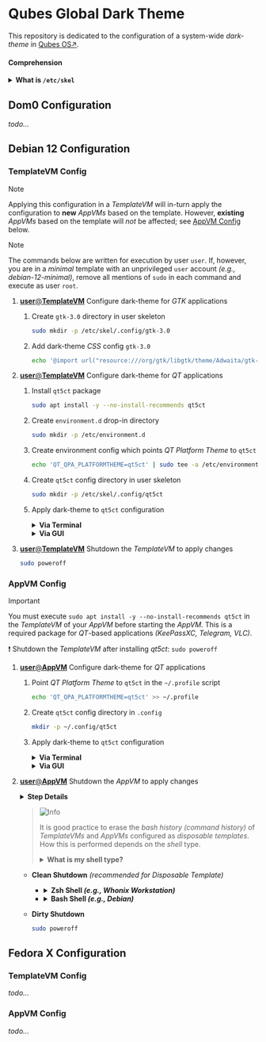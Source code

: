 # Qubes Global Dark Theme

This repository is dedicated to the configuration of a system-wide _dark-theme_ in [Qubes OS↗](https://qubes-os.org).

#### Comprehension
<details>
<summary><b>What is <code>/etc/skel</code></b></summary>

> `/etc/skel` is a directory which acts as a _skeleton_ home directories, e.g., `/home/user`, and is used by `adduser` to generate home directories for new users. That said, modifications to `/etc/skel` do not affect the home directories of existing users.

</details>



## Dom0 Configuration

_todo..._



## Debian 12 Configuration

### TemplateVM Config

> [!NOTE]
> Applying this configuration in a _TemplateVM_ will in-turn apply the configuration to **new** _AppVMs_ based on the template. However, **existing** _AppVMs_ based on the template will _not_ be affected; see [AppVM Config](#appvm-config) below.

> [!NOTE]
> The commands below are written for execution by user `user`. If, however, you are in a _minimal_ template with an unprivileged `user` account _(e.g., debian-12-minimal)_, remove all mentions of `sudo` in each command and execute as user `root`.

1. [**user**@**TemplateVM**]() Configure dark-theme for _GTK_ applications <a name="deb-tvm-1"></a>

    1. Create `gtk-3.0` directory in user skeleton

        ```bash
        sudo mkdir -p /etc/skel/.config/gtk-3.0
        ```

    2. Add dark-theme _CSS_ config `gtk-3.0`

        ```bash
        echo '@import url("resource:///org/gtk/libgtk/theme/Adwaita/gtk-contained-dark.css");' | sudo tee -a /etc/skel/.config/gtk-3.0/gtk.css &>/dev/null
        ```

2. [**user**@**TemplateVM**]() Configure dark-theme for _QT_ applications <a name="deb-tvm-2"></a>

    1. Install `qt5ct` package <a name="deb-tvm-2-1"></a>

        ```bash
        sudo apt install -y --no-install-recommends qt5ct
        ```

    2. Create `environment.d` drop-in directory <a name="deb-tvm-2-2"></a>

        ```bash
        sudo mkdir -p /etc/environment.d
        ```

    3. Create environment config which points _QT Platform Theme_ to `qt5ct` <a name="deb-tvm-2-3"></a>

        ```bash
        echo 'QT_QPA_PLATFORMTHEME=qt5ct' | sudo tee -a /etc/environment.d/100qt5ct-dark-theme.conf &>/dev/null
        ```

    4. Create `qt5ct` config directory in user skeleton

        ```bash
        sudo mkdir -p /etc/skel/.config/qt5ct
        ```

    5. Apply dark-theme to `qt5ct` configuration

        <details>
        <summary><b>Via Terminal</b></summary>

        > 1. Create `qt5ct` config in user skeleton
        >
        >    ```bash
        >    cat << 'EOF' | sudo tee /etc/skel/.config/qt5ct/qt5ct.conf &>/dev/null
        >    [Appearance]
        >    color_scheme_path=/usr/share/qt5ct/colors/darker.conf
        >    custom_palette=true
        >    standard_dialogs=default
        >    style=Fusion
        >    EOF
        >    ```

        </details>

        <details>
        <summary><b>Via GUI</b></summary>

        > 1. Launch `qt5ct`
        >
        >     ```bash
        >     setsid qt5ct &>/dev/null
        >     ```
        >
        > 2. Set _QT_ color-scheme to `darker`
        > 
        >     _`Appearance` → `Palette` → `Custom` → `Color scheme` → `darker`_
        >
        > 3. Click `OK`
        >
        > 5. Copy `qt5ct` config to user skeleton
        >
        >     ```bash
        >     sudo cp /home/user/.config/qt5ct/qt5ct.conf /etc/skel/.config/qt5ct/
        >     ```

        </details>

3. [**user**@**TemplateVM**]() Shutdown the _TemplateVM_ to apply changes

    ```bash
    sudo poweroff
    ```


### AppVM Config

> [!IMPORTANT]
> You must execute `sudo apt install -y --no-install-recommends qt5ct` in the _TemplateVM_ of your _AppVM_ before starting the _AppVM_. This is a required package for _QT_-based applications _(KeePassXC, Telegram, VLC)_.
>
> :exclamation: Shutdown the _TemplateVM_ after installing _qt5ct_: `sudo poweroff`

1. [**user**@**AppVM**]() Configure dark-theme for _QT_ applications <a name="deb-avm-2"></a>

    1. Point _QT Platform Theme_ to `qt5ct` in the `~/.profile` script

        ```bash
        echo 'QT_QPA_PLATFORMTHEME=qt5ct' >> ~/.profile
        ```

    2. Create `qt5ct` config directory in `.config`

        ```bash
        mkdir -p ~/.config/qt5ct
        ```

    3. Apply dark-theme to `qt5ct` configuration

        <details>
        <summary><b>Via Terminal</b></summary>

        > 1. Create `qt5ct` config in user skeleton
        >
        >    ```bash
        >    cat << 'EOF' > ~/.config/qt5ct/qt5ct.conf &>/dev/null
        >    [Appearance]
        >    color_scheme_path=/usr/share/qt5ct/colors/darker.conf
        >    custom_palette=true
        >    standard_dialogs=default
        >    style=Fusion
        >    EOF
        >    ```

        </details>

        <details>
        <summary><b>Via GUI</b></summary>

        > 1. Launch `qt5ct`
        >
        >     ```bash
        >     setsid qt5ct &>/dev/null
        >     ```
        >
        > 2. Set _QT_ color-scheme to `darker`
        >
        >     _`Appearance` → `Palette` → `Custom` → `Color scheme` → `darker`_
        >
        > 3. Click `OK`

        </details>

3. [**user**@**AppVM**]() Shutdown the _AppVM_ to apply changes

    <details>
    <summary><b>Step Details</b></summary>

    > It is good practice to erase the _bash history (command history)_ of _TemplateVMs_ and _AppVMs_ configured as _disposable templates_. How this is performed depends on the _shell_ type.

    </details>

    > <picture>
    >   <source media="(prefers-color-scheme: light)" srcset="https://raw.githubusercontent.com/Mqxx/GitHub-Markdown/main/blockquotes/badge/light-theme/info.svg">
    >   <img alt="Info" src="https://raw.githubusercontent.com/Mqxx/GitHub-Markdown/main/blockquotes/badge/dark-theme/info.svg">
    > </picture><br>
    >
    > It is good practice to erase the _bash history (command history)_ of _TemplateVMs_ and _AppVMs_ configured as _disposable templates_. How this is performed depends on the _shell_ type.
    >
    > <details>
    > <summary><b>What is my shell type?</b></summary>
    >
    > > Execute `echo $0` or `echo $SHELL` in your terminal to discover the current shell type.
    >
    > </details>

    - **Clean Shutdown** _(recommended for Disposable Template)_

        <ul>
        <li>
        <details>
        <summary><b>Zsh Shell <em>(e.g., Whonix Workstation)</em></b></summary>

        > <picture>
        >   <source media="(prefers-color-scheme: light)" srcset="https://raw.githubusercontent.com/Mqxx/GitHub-Markdown/main/blockquotes/badge/light-theme/note.svg">
        >   <img alt="Note" src="https://raw.githubusercontent.com/Mqxx/GitHub-Markdown/main/blockquotes/badge/dark-theme/note.svg">
        > </picture><br>
        >
        > This command appends your `.zshrc` file with a command which deletes the _command history file_ `$HISTFILE`. You only need to execute the below command once per _VM_; subsequent sessions can safely shutdown by simply executing `sudo poweroff`.

        ```bash
        echo 'rm -f "$HISTFILE"' >> ~/.zshrc && sudo poweroff
        ```

        </details>
        </li>
        <li>
        <details>
        <summary><b>Bash Shell <em>(e.g., Debian)</em></b></summary>

        ```bash
        cat /dev/null > ~/.bash_history && history -c && sudo poweroff
        ```

        </details>
        </li>
        </ul>
        
    
    - **Dirty Shutdown**
    
        ```bash
        sudo poweroff
        ```



## Fedora X Configuration

### TemplateVM Config

_todo..._

### AppVM Config

_todo..._
